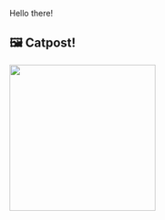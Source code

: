 Hello there!



## 🖼️ Catpost!

<sub>
    <img src="https://cdn2.thecatapi.com/images/MTUxOTE0Nw.jpg" height="256">
</sub>

